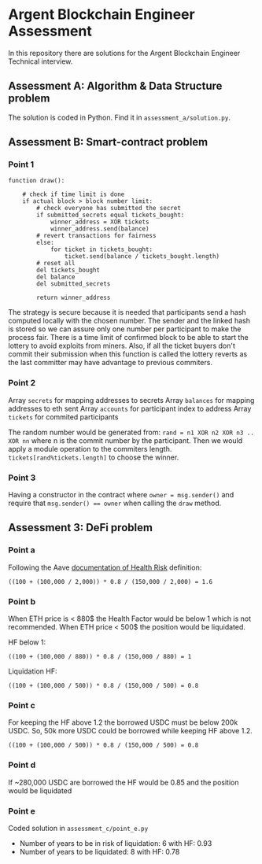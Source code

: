 # Argent Blockchain Engineer Assessment

In this repository there are solutions for the Argent Blockchain Engineer Technical interview.

## Assessment A: Algorithm & Data Structure problem

The solution is coded in Python. Find it in `assessment_a/solution.py`.

## Assessment B: Smart-contract problem

### Point 1

```
function draw():

    # check if time limit is done
    if actual block > block number limit:
        # check everyone has submitted the secret
        if submitted_secrets equal tickets_bought:
            winner_address = XOR tickets
            winner_address.send(balance)
        # revert transactions for fairness
        else:
            for ticket in tickets_bought:
                ticket.send(balance / tickets_bought.length)
        # reset all
        del tickets_bought
        del balance
        del submitted_secrets

        return winner_address
```

The strategy is secure because it is needed that participants send a hash computed locally with the chosen number. The sender and the linked hash is stored so we can assure only one number per participant to make the process fair. There is a time limit of confirmed block to be able to start the lottery to avoid exploits from miners. Also, if all the ticket buyers don't commit their submission when this function is called the lottery reverts as the last committer may have advantage to previous commiters.

### Point 2

Array `secrets` for mapping addresses to secrets
Array `balances` for mapping addresses to eth sent
Array `accounts` for participant index to address
Array `tickets` for commited participants

The random number would be generated from: `rand = n1 XOR n2 XOR n3 .. XOR nn` where n is the commit number by the participant. Then we would apply a module operation to the commiters length. `tickets[rand%tickets.length]` to choose the winner.

### Point 3

Having a constructor in the contract where `owner = msg.sender()` and require that `msg.sender() == owner` when calling the `draw` method.
            
## Assessment 3: DeFi problem

### Point a

Following the Aave [documentation of Health Risk](https://docs.aave.com/risk/asset-risk/risk-parameters#health-factor) definition:

`((100 + (100,000 / 2,000)) * 0.8 / (150,000 / 2,000) = 1.6`

### Point b

When ETH price is < 880$ the Health Factor would be below 1 which is not recommended. When ETH price < 500$ the position would be liquidated.

HF below 1:

`((100 + (100,000 / 880)) * 0.8 / (150,000 / 880) = 1`

Liquidation HF:

`((100 + (100,000 / 500)) * 0.8 / (150,000 / 500) = 0.8`

### Point c

For keeping the HF above 1.2 the borrowed USDC must be below 200k USDC. So, 50k more USDC could be borrowed while keeping HF above 1.2.

`((100 + (100,000 / 500)) * 0.8 / (150,000 / 500) = 0.8`

### Point d

If ~280,000 USDC are borrowed the HF would be 0.85 and the position would be liquidated

### Point e

Coded solution in `assessment_c/point_e.py`

* Number of years to be in risk of liquidation: 6 with HF: 0.93
* Number of years to be liquidated: 8 with HF: 0.78
